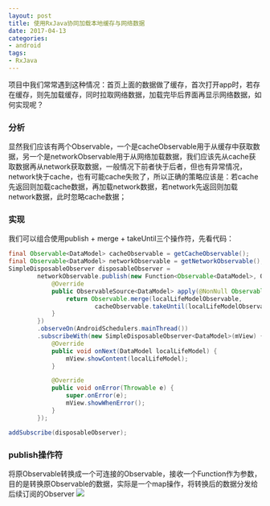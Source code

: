 ```yaml
---
layout: post
title: 使用RxJava协同加载本地缓存与网络数据
date: 2017-04-13
categories:
- android
tags:
- RxJava
---
```


项目中我们常常遇到这种情况：首页上面的数据做了缓存，首次打开app时，若存在缓存，则先加载缓存，同时拉取网络数据，加载完毕后界面再显示网络数据，如何实现呢？
<!-- more -->

### 分析
显然我们应该有两个Observable，一个是cacheObservable用于从缓存中获取数据，另一个是networkObservable用于从网络加载数据，我们应该先从cache获取数据再从network获取数据，一般情况下前者快于后者，但也有异常情况，network快于cache，也有可能cache失败了，所以正确的策略应该是：若cache先返回则加载cache数据，再加载network数据，若network先返回则加载network数据，此时忽略cache数据；

### 实现
我们可以组合使用publish + merge + takeUntil三个操作符，先看代码：
``` java
final Observable<DataModel> cacheObservable = getCacheObservable();
final Observable<DataModel> networkObservable = getNetworkObservable();
SimpleDisposableObserver disposableObserver =
        networkObservable.publish(new Function<Observable<DataModel>, ObservableSource<DataModel>>() {
            @Override
            public ObservableSource<DataModel> apply(@NonNull Observable<DataModel> localLifeModelObservable) throws Exception {
                return Observable.merge(localLifeModelObservable, 
                        cacheObservable.takeUntil(localLifeModelObservable));
            }
        })
        .observeOn(AndroidSchedulers.mainThread())
        .subscribeWith(new SimpleDisposableObserver<DataModel>(mView) {
            @Override
            public void onNext(DataModel localLifeModel) {
                mView.showContent(localLifeModel);
            }

            @Override
            public void onError(Throwable e) {
                super.onError(e);
                mView.showWhenError();
            }
        });

addSubscribe(disposableObserver);
```

### publish操作符
将原Observable转换成一个可连接的Observable，接收一个Function作为参数，目的是转换原Observable的数据，实际是一个map操作，将转换后的数据分发给后续订阅的Observer
![](http://reactivex.io/documentation/operators/images/publishConnect.c.png)